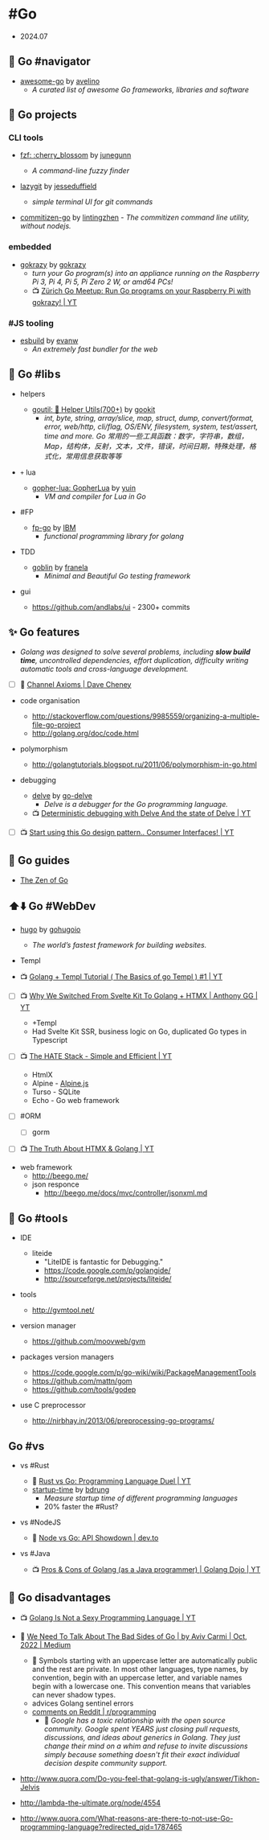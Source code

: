 # #Go

- 2024.07

## :scroll: Go #navigator

- [awesome-go](https://github.com/avelino/awesome-go) by [avelino](https://github.com/avelino)
	- _A curated list of awesome Go frameworks, libraries and software_

## :deciduous_tree: Go projects

### CLI tools

- [fzf: :cherry\_blossom](https://github.com/junegunn/fzf) by [junegunn](https://github.com/junegunn)
	- _A command-line fuzzy finder_

- [lazygit](https://github.com/jesseduffield/lazygit) by [jesseduffield](https://github.com/jesseduffield)
	- _simple terminal UI for git commands_

- [commitizen-go](https://github.com/lintingzhen/commitizen-go) by [lintingzhen](https://github.com/lintingzhen)
		- _The commitizen command line utility, without nodejs._

### embedded

- [gokrazy](https://github.com/gokrazy/gokrazy) by [gokrazy](https://github.com/gokrazy)
	- _turn your Go program(s) into an appliance running on the Raspberry Pi 3, Pi 4, Pi 5, Pi Zero 2 W, or amd64 PCs!_
	- :tv: [Zürich Go Meetup: Run Go programs on your Raspberry Pi with gokrazy! | YT](https://www.youtube.com/watch?v=mv_THRgLRHY)

### #JS tooling

- [esbuild](https://github.com/evanw/esbuild) by [evanw](https://github.com/evanw)
	- _An extremely fast bundler for the web_

## :jigsaw: Go #lib<span>&hairsp;s</span>

- helpers
	- [goutil: 💪 Helper Utils(700+)](https://github.com/gookit/goutil) by [gookit](https://github.com/gookit)
		- _int, byte, string, array/slice, map, struct, dump, convert/format, error, web/http, cli/flag, OS/ENV, filesystem, system, test/assert, time and more. Go 常用的一些工具函数：数字，字符串，数组，Map，结构体，反射，文本，文件，错误，时间日期，特殊处理，格式化，常用信息获取等等_

- `+` lua
	- [gopher-lua: GopherLua](https://github.com/yuin/gopher-lua) by [yuin](https://github.com/yuin)
		- _VM and compiler for Lua in Go_

- #FP
	- [fp-go](https://github.com/IBM/fp-go) by [IBM](https://github.com/IBM)
		- _functional programming library for golang_

- TDD
	- [goblin](https://github.com/franela/goblin) by [franela](https://github.com/franela)
		- _Minimal and Beautiful Go testing framework_
- gui
	- https://github.com/andlabs/ui - 2300+ commits

## :sparkles: Go features

- _Golang was designed to solve several problems, including **slow build time**, uncontrolled dependencies, effort duplication, difficulty writing automatic tools and cross-language development._

- [ ] :beginner: [Channel Axioms | Dave Cheney](https://dave.cheney.net/2014/03/19/channel-axioms)

- code organisation
	- http://stackoverflow.com/questions/9985559/organizing-a-multiple-file-go-project
	- http://golang.org/doc/code.html

- polymorphism
	- http://golangtutorials.blogspot.ru/2011/06/polymorphism-in-go.html

- debugging
	- [delve](https://github.com/go-delve/delve) by [go-delve](https://github.com/go-delve)
		- _Delve is a debugger for the Go programming language._
	- :tv: [Deterministic debugging with Delve And the state of Delve | YT](https://www.youtube.com/watch?v=sMnw28M-fMg)

- [ ] :tv: [Start using this Go design pattern.. Consumer Interfaces! | YT](https://www.youtube.com/watch?v=HtMPLiyC8W4&t=4s)

## :beginner: Go guides

- [The Zen of Go](https://the-zen-of-go.netlify.app/)

## :arrow_up::arrow_down: Go #WebDev

- [hugo](https://github.com/gohugoio/hugo) by [gohugoio](https://github.com/gohugoio)
	- _The world’s fastest framework for building websites._

- Templ

- :tv: [Golang + Templ Tutorial ( The Basics of go Templ ) #1 | YT](https://www.youtube.com/watch?v=0ZGZyxqa9Og)

- [ ] :tv: [Why We Switched From Svelte Kit To Golang + HTMX | Anthony GG | YT](https://www.youtube.com/watch?v=zB9tEQYLPL4)
	- +Templ
	- Had Svelte Kit SSR, business logic on Go, duplicated Go types in Typescript

- [ ] :tv: [The HATE Stack - Simple and Efficient | YT](https://www.youtube.com/watch?v=bti-bnGbyak)
	- HtmlX
	- Alpine - [Alpine.js](https://alpinejs.dev/)
	- Turso - SQLite
	- Echo - Go web framework

- [ ] #ORM
	- [ ] gorm

- [ ] :tv: [The Truth About HTMX & Golang | YT](https://www.youtube.com/watch?v=MeTj4i4FmVs)

- web framework
	- http://beego.me/
	- json responce
		- http://beego.me/docs/mvc/controller/jsonxml.md

## :toolbox: Go #tool<span>&hairsp;s</span>

- IDE
	- liteide
		- "LiteIDE is fantastic for Debugging."
		- https://code.google.com/p/golangide/
		- http://sourceforge.net/projects/liteide/
- tools
	- http://gvmtool.net/
- version manager
	- https://github.com/moovweb/gvm
- packages version managers
	- https://code.google.com/p/go-wiki/wiki/PackageManagementTools
	- https://github.com/mattn/gom
	- https://github.com/tools/godep

- use C preprocessor
	- http://nirbhay.in/2013/06/preprocessing-go-programs/

## Go #vs

- vs #Rust
	- :horse_racing: [Rust vs Go: Programming Language Duel | YT](https://www.youtube.com/shorts/R19xo9aQ164)
	- [startup-time](https://github.com/bdrung/startup-time) by [bdrung](https://github.com/bdrung)
		- _Measure startup time of different programming languages_
		- 20% faster the #Rust?

- vs #NodeJS
	- :newspaper: [Node vs Go: API Showdown | dev.to](https://dev.to/ocodista/node-vs-go-api-showdown-4njl)

- vs #Java
	- :tv: [Pros & Cons of Golang (as a Java programmer) | Golang Dojo | YT](https://www.youtube.com/watch?v=mFKwF7m3GuM)

## :microbe: Go disadvantages

- :tv: [Golang Is Not a Sexy Programming Language | YT](https://www.youtube.com/watch?v=eQbc7cUrKzA)

- :newspaper: [We Need To Talk About The Bad Sides of Go | by Aviv Carmi | Oct, 2022 | Medium](https://web.archive.org/web/20221018104216/https://medium.com/@avivcarmis/we-need-to-talk-about-the-bad-sides-of-go-568a1e5adbc6)
	- :microbe: Symbols starting with an uppercase letter are automatically public and the rest are private. In most other languages, type names, by convention, begin with an uppercase letter, and variable names begin with a lowercase one. This convention means that variables can never shadow types.
	- advices Golang sentinel errors
	- [comments on Reddit | r/programming](https://www.reddit.com/r/programming/comments/ykz7rq/we_need_to_talk_about_the_bad_sides_of_go/)
		- :microbe: _Google has a toxic relationship with the open source community. Google spent YEARS just closing pull requests, discussions, and ideas about generics in Golang. They just change their mind on a whim and refuse to invite discussions simply because something doesn't fit their exact individual decision despite community support._

- http://www.quora.com/Do-you-feel-that-golang-is-ugly/answer/Tikhon-Jelvis
- http://lambda-the-ultimate.org/node/4554
- http://www.quora.com/What-reasons-are-there-to-not-use-Go-programming-language?redirected_qid=1787465